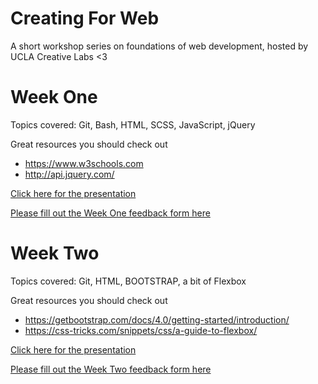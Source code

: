 # Creating For Web
A short workshop series on foundations of web development, hosted by UCLA Creative Labs &lt;3

# Week One
Topics covered: Git, Bash, HTML, SCSS, JavaScript, jQuery

Great resources you should check out
  * https://www.w3schools.com
  * http://api.jquery.com/

[Click here for the presentation](https://docs.google.com/presentation/d/1vfxWBv2iXhfH2RkJvc2i8xNUQxTsQ35Mb_n6mWB0NnI/edit?usp=sharing)

[Please fill out the Week One feedback form here](https://goo.gl/forms/c7R7PI6NqGK3yR2M2)

# Week Two
Topics covered: Git, HTML, BOOTSTRAP, a bit of Flexbox

Great resources you should check out
  * https://getbootstrap.com/docs/4.0/getting-started/introduction/
  * https://css-tricks.com/snippets/css/a-guide-to-flexbox/

[Click here for the presentation](https://docs.google.com/presentation/d/17GtCqA4pCP5qmlLaCzVqhV_wXohzPBYIMYVSkV-OZgA/edit?usp=sharing)

[Please fill out the Week Two feedback form here](https://goo.gl/forms/UkAkL8yp2u9XKFol1)
